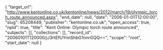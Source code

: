 {
  "target_url": "http://www.kentonline.co.uk/kentonline/news/2012/march/19/olympic_torch_route_announced.aspx", 
  "end_date": null, 
  "date": "2006-01-01T12:00:00", 
  "slug": 65208449, 
  "publisher": "kentonline.co.uk", 
  "open_access": true, 
  "npld": true, 
  "title": "Kent Online: Olympic torch route announced", 
  "subjects": [], 
  "collections": [], 
  "record_id": "20060101T120000/jJ3rtEfUYnnShbG1nnrGQQ==", 
  "scope": "root", 
  "start_date": null
}

